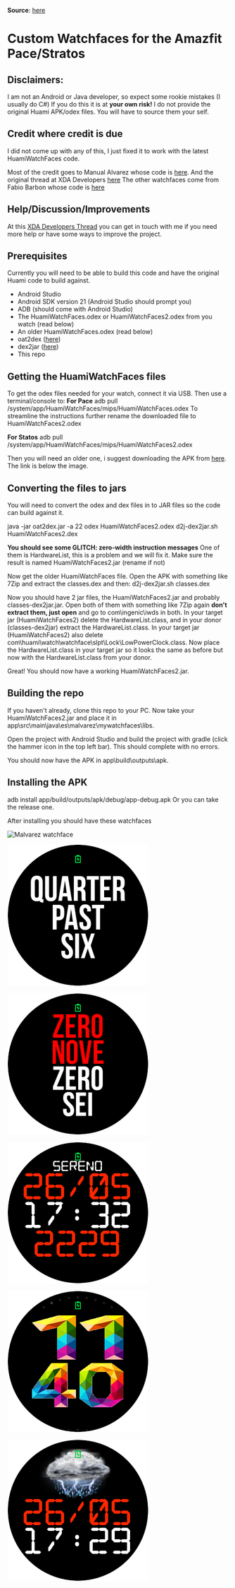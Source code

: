 **Source**: [here](https://github.com/RavenLiquid/amazfit-watchface)


# Custom Watchfaces for the Amazfit Pace/Stratos

## Disclaimers:
I am not an Android or Java developer, so expect some rookie mistakes (I usually do C#)
If you do this it is at **your own risk!**
I do not provide the original Huami APK/odex files. You will have to source them your self.

## Credit where credit is due
I did not come up with any of this, I just fixed it to work with the latest HuamiWatchFaces code.

Most of the credit goes to Manual Alvarez whose code is [here](https://github.com/manuel-alvarez-alvarez/malvarez-watchface).
And the original thread at XDA Developers [here](https://forum.xda-developers.com/smartwatch/amazfit/watchface-amazfit-watch-t3596912)
The other watchfaces come from Fabio Barbon whose code is [here](https://github.com/drbourbon/drbourbon-watchfaces)

## Help/Discussion/Improvements ##
At this [XDA Developers Thread](https://forum.xda-developers.com/smartwatch/amazfit/project-huamiwatchfaces-based-custom-t3760814) you can get in touch with me if you need more help or have some ways to improve the project.

## Prerequisites
Currently you will need to be able to build this code and have the original Huami code to build against.
- Android Studio
- Android SDK version 21 (Android Studio should prompt you)
- ADB (should come with Android Studio)
- The HuamiWatchFaces.odex or HuamiWatchFaces2.odex from you watch (read below)
- An older HuamiWatchFaces.odex (read below)
- oat2dex ([here](https://github.com/testwhat/SmaliEx))
- dex2jar ([here](https://github.com/pxb1988/dex2jar))
- This repo

## Getting the HuamiWatchFaces files
To get the odex files needed for your watch, connect it via USB.
Then use a terminal/console to:
**For Pace**
adb pull /system/app/HuamiWatchFaces/mips/HuamiWatchFaces.odex
To streamline the instructions further rename the downloaded file to HuamiWatchFaces2.odex

**For Statos**
adb pull /system/app/HuamiWatchFaces/mips/HuamiWatchFaces2.odex

Then you will need an older one, i suggest downloading the APK from [here](http://amazfitcentral.com/2017/08/19/amazfit-amazing-watch-faces/). The link is below the image.

## Converting the files to jars
You will need to convert the odex and dex files in to JAR files so the code can build against it.

java -jar oat2dex.jar -a 22 odex HuamiWatchFaces2.odex
d2j-dex2jar.sh HuamiWatchFaces2.dex

**You should see some GLITCH: zero-width instruction messages**
One of them is HardwareList, this is a problem and we will fix it.
Make sure the result is named HuamiWatchFaces2.jar (rename if not)

Now get the older HuamiWatchFaces file. Open the APK with something like 7Zip and extract the classes.dex and then:
d2j-dex2jar.sh classes.dex

Now you should have 2 jar files, the  HuamiWatchFaces2.jar and probably classes-dex2jar.jar.
Open both of them with something like 7Zip again **don't extract them, just open** and go to com\ingenic\iwds in both.
In your target jar (HuamiWatchFaces2) delete the HardwareList.class, and in your donor (classes-dex2jar) extract the HardwareList.class. 
In your target jar (HuamiWatchFaces2) also delete com\huami\watch\watchface\slpt\Lock\LowPowerClock.class.
Now place the HardwareList.class in your target jar so it looks the same as before but now with the HardwareList.class from your donor.

Great! You should now have a working HuamiWatchFaces2.jar.

## Building the repo ##
If you haven't already, clone this repo to your PC.
Now take your HuamiWatchFaces2.jar and place it in app\src\main\java\es\malvarez\mywatchfaces\libs.

Open the project with Android Studio and build the project with gradle (click the hammer icon in the top left bar).
This should complete with no errors.

You should now have the APK in app\build\outputs\apk.

## Installing the APK ##
adb install app/build/outputs/apk/debug/app-debug.apk 
Or you can take the release one.

After installing you should have these watchfaces

![Malvarez watchface](https://github.com/RavenLiquid/amazfit-watchfaces/raw/master/app/src/main/res/drawable-nodpi/preview_malvarez.png)

![Fuzzy Text](https://github.com/RavenLiquid/amazfit-watchfaces/raw/master/app/src/main/res/drawable-nodpi/preview_fuzzytext.png "")

![Text Time](https://github.com/RavenLiquid/amazfit-watchfaces/raw/master/app/src/main/res/drawable-nodpi/preview_texttime.png?raw=true "")

![Three Lines](https://github.com/RavenLiquid/amazfit-watchfaces/raw/master/app/src/main/res/drawable-nodpi/preview_threelines.png?raw=true "")

![Fancy Digits](https://github.com/RavenLiquid/amazfit-watchfaces/raw/master/app/src/main/res/drawable-nodpi/preview_hugetext.png?raw=true "")

![Big Weather](https://github.com/RavenLiquid/amazfit-watchfaces/raw/master/app/src/main/res/drawable-nodpi/preview_hugeweather.png?raw=true "")
